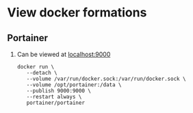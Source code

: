 # View docker formations

## Portainer

1. Can be viewed at [localhost:9000](http://localhost:9000)

    ```console
    docker run \
       --detach \
       --volume /var/run/docker.sock:/var/run/docker.sock \
       --volume /opt/portainer:/data \
       --publish 9000:9000 \
       --restart always \
       portainer/portainer
    ```
